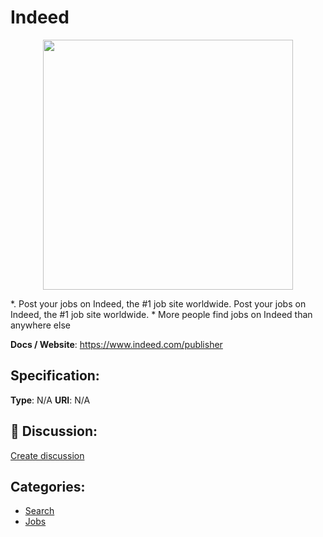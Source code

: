 # Indeed
<p align="center">
    <img width="400" src="https://raw.githubusercontent.com/apis-list/apis-list/main/apis/indeed/logo_256x256.png" />
</p>

*.  Post your jobs on Indeed, the #1 job site worldwide. Post your jobs on Indeed, the #1 job site worldwide. * More people find jobs on Indeed than anywhere else

**Docs / Website**: https://www.indeed.com/publisher

## Specification:
**Type**:  N/A 
**URI**:  N/A 

## 💬 Discussion:
[Create discussion](https://github.com/apis-list/apis-list/discussions/new)

## Categories:
- [Search](https://github.com/apis-list/apis-list#search)
- [Jobs](https://github.com/apis-list/apis-list#jobs)




